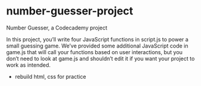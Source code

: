 # number-guesser-project
 Number Guesser, a Codecademy project

In this project, you’ll write four JavaScript functions in script.js to power a small guessing game. 
We’ve provided some additional JavaScript code in game.js 
that will call your functions based on user interactions, 
but you don’t need to look at game.js and shouldn’t edit it if you want your project to work as intended.

* rebuild html, css for practice